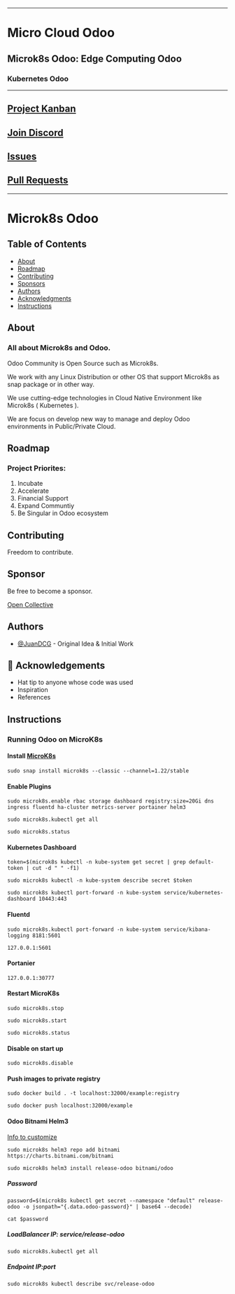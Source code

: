 
---

# Micro Cloud Odoo

## Microk8s Odoo: Edge Computing Odoo

### Kubernetes Odoo
---

## [Project Kanban](https://github.com/orgs/GreenCloud-Consulting/projects/3)

## [Join Discord](https://discord.gg/y4kt5Vp2)

## [Issues](https://github.com/GreenCloud-Consulting/micro-cloud-odoo/issues)

## [Pull Requests](https://github.com/GreenCloud-Consulting/micro-cloud-odoo/pulls)


---

# Microk8s Odoo

## Table of Contents

- [About](#about)
- [Roadmap](#roadmap)
- [Contributing](#contributing)
- [Sponsors](#sponsors)
- [Authors](#authors)
- [Acknowledgments](#acknowledgement)
- [Instructions](#instructions)

## About <a name = "about"></a>

### All about Microk8s and Odoo.

Odoo Community is Open Source such as Microk8s.

We work with any Linux Distribution or other OS that support Microk8s as snap package or in other way.

We use cutting-edge technologies in Cloud Native Environment like Microk8s ( Kubernetes ).

We are focus on develop new way to manage and deploy Odoo environments in Public/Private Cloud.


## Roadmap <a name = "roadmap"></a>

### Project Priorites:

1. Incubate
2. Accelerate
3. Financial Support
4. Expand Communtiy
5. Be Singular in Odoo ecosystem


## Contributing <a name = "contributing"></a>

Freedom to contribute.

## Sponsor <a name = "sponsor"></a>

Be free to become a sponsor.

[Open Collective](https://opencollective.com/greencloud-consulting)

## Authors <a name = "authors"></a>

- [@JuanDCG](https://github.com/JuanDCG) - Original Idea & Initial Work


## 🎉 Acknowledgements <a name = "acknowledgement"></a>

- Hat tip to anyone whose code was used
- Inspiration
- References

## Instructions <a name = "instructions"></a>

### Running Odoo on MicroK8s

#### Install [MicroK8s](https://microk8s.io/)

`sudo snap install microk8s --classic --channel=1.22/stable`

#### Enable Plugins 

`sudo microk8s.enable rbac storage dashboard registry:size=20Gi dns ingress fluentd ha-cluster metrics-server portainer helm3`

`sudo microk8s.kubectl get all`

`sudo microk8s.status`


#### Kubernetes Dashboard

`token=$(microk8s kubectl -n kube-system get secret | grep default-token | cut -d " " -f1)`

`sudo microk8s kubectl -n kube-system describe secret $token`

`sudo microk8s kubectl port-forward -n kube-system service/kubernetes-dashboard 10443:443`

#### Fluentd

`sudo microk8s.kubectl port-forward -n kube-system service/kibana-logging 8181:5601`

`127.0.0.1:5601`

#### Portanier

`127.0.0.1:30777`

#### Restart MicroK8s

`sudo microk8s.stop`

`sudo microk8s.start`

`sudo microk8s.status`

#### Disable on start up

`sudo microk8s.disable`

#### Push images to private registry

`sudo docker build . -t localhost:32000/example:registry`

`sudo docker push localhost:32000/example`

#### Odoo Bitnami Helm3

[Info to customize](https://artifacthub.io/packages/helm/bitnami/odoo)

`sudo microk8s helm3 repo add bitnami https://charts.bitnami.com/bitnami`

`sudo microk8s helm3 install release-odoo bitnami/odoo`

##### Password

`password=$(microk8s kubectl get secret --namespace "default" release-odoo -o jsonpath="{.data.odoo-password}" | base64 --decode)`

`cat $password`


##### LoadBalancer IP: service/release-odoo 

`sudo microk8s.kubectl get all`

##### Endpoint IP:port

`sudo microk8s kubectl describe svc/release-odoo`
